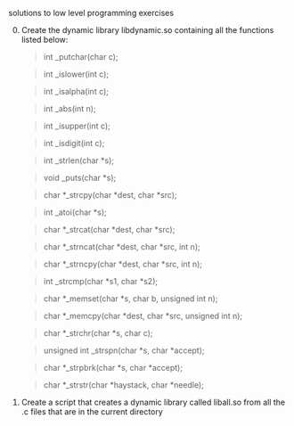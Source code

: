 solutions to low level programming exercises

0. Create the dynamic library libdynamic.so containing all the functions listed below:

	>int _putchar(char c);

	>int _islower(int c);

	>int _isalpha(int c);

	>int _abs(int n);

	>int _isupper(int c);

	>int _isdigit(int c);

	>int _strlen(char *s);

	>void _puts(char *s);

	>char *_strcpy(char *dest, char *src);

	>int _atoi(char *s);

	>char *_strcat(char *dest, char *src);

	>char *_strncat(char *dest, char *src, int n);

	>char *_strncpy(char *dest, char *src, int n);

	>int _strcmp(char *s1, char *s2);

	>char *_memset(char *s, char b, unsigned int n);

	>char *_memcpy(char *dest, char *src, unsigned int n);

	>char *_strchr(char *s, char c);

	>unsigned int _strspn(char *s, char *accept);

	>char *_strpbrk(char *s, char *accept);

	>char *_strstr(char *haystack, char *needle);

1. Create a script that creates a dynamic library called liball.so from all the .c files that are in the current directory
